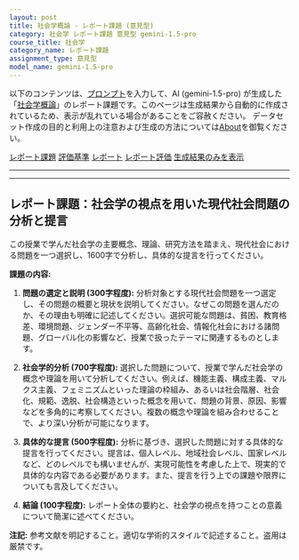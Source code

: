 ```yaml
---
layout: post
title: 社会学概論 - レポート課題 (意見型)
category: 社会学 レポート課題 意見型 gemini-1.5-pro
course_title: 社会学
category_name: レポート課題
assignment_type: 意見型
model_name: gemini-1.5-pro
---
```


以下のコンテンツは、[プロンプト](https://github.com/takedatoshiyuki/synthetic_assignments/tree/main/generated/社会学/gemini-1.5-pro/prompt_レポート課題-意見型.md)を入力して、AI (gemini-1.5-pro) が生成した「[社会学概論](/contents/社会学/)」のレポート課題です。このページは生成結果から自動的に作成されているため、表示が乱れている場合があることをご容赦ください。
データセット作成の目的と利用上の注意および生成の方法については[About](/About)を御覧ください。

[レポート課題](../レポート課題-意見型)
[評価基準](../評価基準-意見型)
[レポート](../レポート-意見型)
[レポート評価](../レポート評価-意見型)
[生成結果のみを表示](https://github.com/takedatoshiyuki/synthetic_assignments/tree/main/generated/社会学/gemini-1.5-pro/レポート課題-意見型.md)
  

***
***
  
## レポート課題：社会学の視点を用いた現代社会問題の分析と提言

この授業で学んだ社会学の主要概念、理論、研究方法を踏まえ、現代社会における問題を一つ選択し、1600字で分析し、具体的な提言を行ってください。

**課題の内容:**

1. **問題の選定と説明 (300字程度):**  分析対象とする現代社会問題を一つ選定し、その問題の概要と現状を説明してください。なぜこの問題を選んだのか、その理由も明確に記述してください。選択可能な問題は、貧困、教育格差、環境問題、ジェンダー不平等、高齢化社会、情報化社会における諸問題、グローバル化の影響など、授業で扱ったテーマに関連するものとします。

2. **社会学的分析 (700字程度):**  選択した問題について、授業で学んだ社会学の概念や理論を用いて分析してください。例えば、機能主義、構成主義、マルクス主義、フェミニズムといった理論の枠組み、あるいは社会階層、社会化、規範、逸脱、社会構造といった概念を用いて、問題の背景、原因、影響などを多角的に考察してください。複数の概念や理論を組み合わせることで、より深い分析が可能になります。

3. **具体的な提言 (500字程度):**  分析に基づき、選択した問題に対する具体的な提言を行ってください。提言は、個人レベル、地域社会レベル、国家レベルなど、どのレベルでも構いませんが、実現可能性を考慮した上で、現実的で具体的な内容である必要があります。また、提言を行う上での課題や限界についても言及してください。

4. **結論 (100字程度):**  レポート全体の要約と、社会学の視点を持つことの意義について簡潔に述べてください。


**注記:**  参考文献を明記すること。適切な学術的スタイルで記述すること。盗用は厳禁です。
